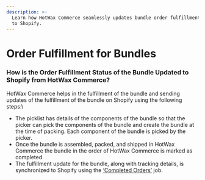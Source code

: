 ```yaml
---
description: >-
  Learn how HotWax Commerce seamlessly updates bundle order fulfillment status
  to Shopify.
---
```


# Order Fulfillment for Bundles

### How is the Order Fulfillment Status of the Bundle Updated to Shopify from HotWax Commerce?

HotWax Commerce helps in the fulfillment of the bundle and sending updates of the fulfillment of the bundle on Shopify using the following steps:\\

* The picklist has details of the components of the bundle so that the picker can pick the components of the bundle and create the bundle at the time of packing. Each component of the bundle is picked by the picker.
* Once the bundle is assembled, packed, and shipped in HotWax Commerce the bundle in the order of HotWax Commerce is marked as completed.
* The fulfillment update for the bundle, along with tracking details, is synchronized to Shopify using the [‘Completed Orders’](https://docs.hotwax.co/integration-resources-1/how-is-the-order-fulfillment-status-updated-to-shopify-from-hotwax-commerce) job.
